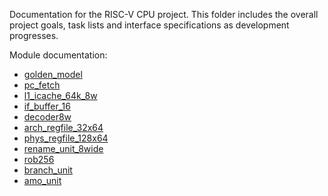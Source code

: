 Documentation for the RISC-V CPU project. This folder includes the overall
project goals, task lists and interface specifications as development
progresses.

Module documentation:
- [golden_model](golden_model.md)
- [pc_fetch](pc_fetch.md)
- [l1_icache_64k_8w](l1_icache.md)
- [if_buffer_16](if_buffer_16.md)
- [decoder8w](decoder8w.md)
- [arch_regfile_32x64](arch_regfile_32x64.md)
- [phys_regfile_128x64](phys_regfile_128x64.md)
- [rename_unit_8wide](rename_unit_8wide.md)
- [rob256](rob256.md)
- [branch_unit](branch_unit.md)
- [amo_unit](amo_unit.md)
